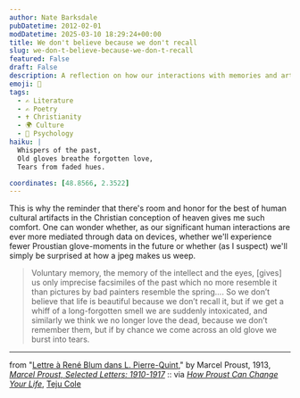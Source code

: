 ```yaml
---
author: Nate Barksdale
pubDatetime: 2012-02-01
modDatetime: 2025-03-10 18:29:24+00:00
title: We don't believe because we don't recall
slug: we-don-t-believe-because-we-don-t-recall
featured: False
draft: False
description: A reflection on how our interactions with memories and artifacts shape our experience of beauty and loss, inspired by Proust's poignant insights.
emoji: 🧤
tags:
  - ✍️ Literature
  - ✍️ Poetry
  - ✝️ Christianity
  - 🌍 Culture
  - 🧠 Psychology
haiku: |
  Whispers of the past,  
  Old gloves breathe forgotten love,  
  Tears from faded hues.

coordinates: [48.8566, 2.3522]
---
```


This is why the reminder that there's room and honor for the best of human cultural artifacts in the Christian conception of heaven gives me such comfort. One can wonder whether, as our significant human interactions are ever more mediated through data on devices, whether we'll experience fewer Proustian glove-moments in the future or whether (as I suspect) we'll simply be surprised at how a jpeg makes us weep.

> Voluntary memory, the memory of the intellect and the eyes, [gives] us only imprecise facsimiles of the past which no more resemble it than pictures by bad painters resemble the spring…. So we don’t believe that life is beautiful because we don’t recall it, but if we get a whiff of a long-forgotten smell we are suddenly intoxicated, and similarly we think we no longer love the dead, because we don’t remember them, but if by chance we come across an old glove we burst into tears.

---

from "[Lettre à René Blum dans L. Pierre-Quint](http://books.google.com/books?id=YPiSF4qQUOYC&pg=PA123&dq=proust+%22vieux+gant%22&hl=en&sa=X&ei=qK0oT9umD6X9iQLA-NTeCg&ved=0CEkQ6AEwBA#v=onepage&q=proust%20%22vieux%20gant%22&f=false)," by Marcel Proust, 1913, [_Marcel Proust, Selected Letters: 1910-1917_](http://books.google.com/books?ei=66woT9yNFYnmiALN2PGbCg&id=eO1cAAAAMAAJ&dq;=) :: via [_How Proust Can Change Your Life_](http://wubr2000.wordpress.com/2011/03/05/marcel’s-madeleine-excerpts-from-how-marcel-proust-can-change-your-life/), [Teju Cole](http://twitter.com/_firescript)
